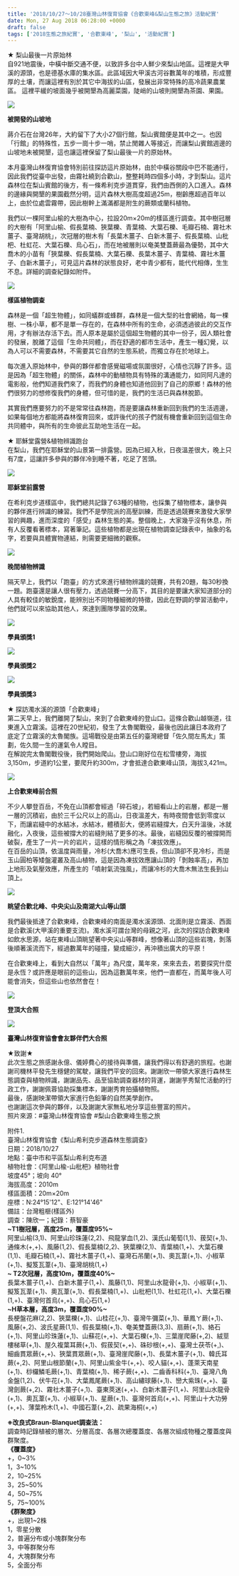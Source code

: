 ```yaml
---
title: '2018/10/27～10/28臺灣山林復育協會《合歡東峰&梨山生態之旅》活動紀實'
date: Mon, 27 Aug 2018 06:28:00 +0000
draft: false
tags: ['2018生態之旅紀實', '合歡東峰', '梨山', '活動紀實']
---
```


★ 梨山最後一片原始林  
自921地震後，中橫中斷交通不便，以致許多台中人鮮少來梨山地區。這裡是大甲溪的源頭，也是德基水庫的集水區。此區域因大甲溪古河谷數萬年的堆積，形成豐厚的土壤，而讓這裡有別於其它中海拔的山區，發展出非常特殊的高冷蔬果農業區。 這裡平緩的坡面幾乎被開墾為高麗菜園，陡峭的山坡則開墾為茶園、果園。

![](https://www.reforestation.tw/wp-content/uploads/2020/09/08被開發的山坡地.jpg)

**被開發的山坡地**

蔣介石在台灣26年，大約留下了大小27個行館，梨山賓館便是其中之一。也因「行館」的特殊性，五步一崗十步一哨，禁止閒雜人等接近，而讓梨山賓館週邊的山坡地未被開墾，這也讓這裡保留了梨山最後一片的原始林。

本月臺灣山林復育協會特別前往探訪這片原始林，由於中橫谷關段中巴不能通行，因此我們從臺中出發，由霧社繞到合歡山，整整耗時四個多小時，才到梨山。這片森林位在梨山賓館的後方，有一條希利克步道貫穿，我們由西側的入口進入。森林的邊緣與開墾的果園截然分明，這片森林大樹高度超過25m，樹齡應超過百年以上，由於位處雲霧帶，因此樹幹上滿滿都是附生的蕨類或蘭科植物。

我們以一棵阿里山榆的大樹為中心，拉設20m×20m的樣區進行調查。其中樹冠層的大樹有「阿里山榆、假長葉楠、狹葉櫟、青葉楠、大葉石櫟、毛瓣石楠、霧社木薑子、臺灣胡桃」，次冠層的樹木有「長葉木薑子、白新木薑子、假長葉楠、山枇杷、杜虹花、大葉石櫟、烏心石」，而在地被層則以奄美雙蓋蕨最為優勢，其中大喬木的小苗有「狹葉櫟、假長葉楠、大葉石櫟、長葉木薑子、青葉楠、霧社木薑子、白新木薑子」，可見這片森林的狀態良好，老中青少都有，能代代相傳，生生不息。詳細的調查紀錄如附件。

![](https://www.reforestation.tw/wp-content/uploads/2020/09/03.1樣區.jpg)

**樣區植物調查**

森林是一個「超生物體」，如同蟻群或蜂群，森林是一個大型的社會網絡，每一棵樹、一株小草，都不是單一存在的，在森林中所有的生命，必須透過彼此的交互作用，才有辦法存活下去。而人原本是屬於這個超生物體的其中一份子，因人類社會的發展，脫離了這個「生命共同體」，而在舒適的都市生活中，產生一種幻覺，以為人可以不需要森林，不需要其它自然的生態系統，而獨立存在於地球上。

每次進入原始林中，參與的夥伴都會感覺磁場或氛圍很好，心情也沉靜了許多。這是因為「超生物體」的關係，森林中的動植物具有特殊的溝通能力，如同阿凡達的電影般，他們知道我們來了，而我們的身體也知道他回到了自己的原鄉！森林的他們很努力的想修復我們的身體，但可惜的是，我們的生活已與森林脫節。

其實我們應要努力的不是常常往森林跑，而是要讓森林重新回到我們的生活週邊，如果每個地方都能將森林復育回來，或許後代的孩子們就有機會重新回到這個生命共同體中，與所有的生命彼此互助地生活在一起。

★ 耶穌堂露營&植物辨識跑台  
在梨山，我們在耶穌堂的山景第一排露營。因為已經入秋，日夜溫差很大，晚上只有7度，這讓許多參與的夥伴冷到睡不著，吃足了苦頭。

![](https://www.reforestation.tw/wp-content/uploads/2020/09/08耶穌堂前山景露營.jpg)

**耶穌堂前露營**

在希利克步道樣區中，我們總共記錄了63種的植物，也採集了植物標本，讓參與的夥伴進行辨識的練習。我們不是學院派的高壓訓練，而是透過競賽來激發大家學習的興趣，進而深度的「感受」森林生態的美。整個晚上，大家幾乎沒有休息，所有人反覆看著標本，寫著筆記。這些植物都是出現在植物調查記錄表中，抽象的名字，若要與具體實物連結，則需要更細微的觀察。

![](https://www.reforestation.tw/wp-content/uploads/2020/09/07晚間辨識植物.jpg)

**晚間植物辨識**

隔天早上，我們以「跑臺」的方式來進行植物辨識的競賽，共有20題，每30秒換一題。跑臺還是讓人很有壓力，透過競賽一分高下，其目的是要讓大家知道部分的人具有較佳的敏銳度，能辨別出不同物種細微的特徵，因此在野調的學習活動中，他們就可以來協助其他人，來達到團隊學習的效果。

![](https://www.reforestation.tw/wp-content/uploads/2020/09/04學員頒獎1.jpg)

**學員頒獎1**

![](https://www.reforestation.tw/wp-content/uploads/2020/09/05學員頒獎2.jpg)

**學員頒獎2**

![](https://www.reforestation.tw/wp-content/uploads/2020/09/06學員頒獎3.jpg)

**學員頒獎3**

★ 探訪濁水溪的源頭「合歡東峰」  
第二天早上，我們離開了梨山，來到了合歡東峰的登山口。這條合歡山越嶺道，往東進入立霧溪。這裡在20世紀初，發生了太魯閣戰役，最後也因此讓日本政府了底定了立霧溪的太魯閣族。這場戰役是由第五任的臺灣總督「佐久間左馬太」策劃，佐久間一生的運氣令人瞠目。  
在解說完太魯閣戰役後，我們開始爬山。登山口剛好位在松雪樓旁，海拔3,150m，步道約1公里，要爬升約300m，才會抵達合歡東峰山頂，海拔3,421m。

![](https://www.reforestation.tw/wp-content/uploads/2020/09/11上合歡東峰前合照.jpg)

**上合歡東峰前合照**

不少人攀登百岳，不免在山頂都會經過「碎石坡」，若細看山上的岩層，都是一層一層的沉積岩，由於三千公尺以上的高山，日夜溫差大，有時夜間會低到零度以下，而讓岩縫中的水結冰，水結冰，體積彭大，便將岩縫撐大，白天升溫後，冰就融化，入夜後，這些被撐大的岩縫則結了更多的冰。最後，岩縫因反覆的被撐開而破裂，產生了一片一片的岩片，這樣的情形稱之為「凍拔效應」。  
在百岳的山頂，依溫度與雨量，冷杉(大喬木)應可生長，但山頂卻不見冷杉，而是玉山圓柏等矮盤灌叢及高山植物，這是因為凍拔效應讓山頂的「剝蝕率高」，再加上地形及氣壓效應，所產生的「噴射氣流強風」，而讓冷杉的大喬木無法生長到山頂上。

![](https://www.reforestation.tw/wp-content/uploads/2020/09/10眺望合歡北峰、中央尖及南湖大山等山頭.jpg)

**眺望合歡北峰、中央尖山及南湖大山等山頭**

我們最後抵達了合歡東峰，合歡東峰的南面是濁水溪源頭、北面則是立霧溪、西面是合歡溪(大甲溪的重要支流)。濁水溪可謂台灣的母親之河，此次的探訪合歡東峰如飲水思源，站在東峰山頂眺望著中央尖山等群峰，想像著山頂的這些岩塊，剝落後順著溪流而下，經過數萬年的碰撞，變成細沙，再沖積出廣大的平原！

在合歡東峰上，看到大自然以「萬年」為尺度，萬年來，來來去去，若要探究什麼是永恆？或許應是眼前的這些山，因為這數萬年來，他們一直都在，而萬年後人可能會消失，但這些山也依然會在！

![](https://www.reforestation.tw/wp-content/uploads/2020/09/12登頂大合照.jpg)

**登頂大合照**

![](https://www.reforestation.tw/wp-content/uploads/2020/09/01大合照.jpg)

**臺灣山林復育協會會友夥伴們大合照**

★致謝★  
此次生態之旅感謝永億、儀婷費心的接待與準備，讓我們得以有舒適的旅程。也謝謝司機林平發先生穩健的駕駛，讓我們平安的回來。謝謝欣一帶領大家進行森林生態調查與植物辨識，謝謝品先、品至協助調查器材的背運，謝謝芋秀幫忙活動的行政工作，謝謝佩蓉協助採集標本，謝謝秀育拍攝植物照。  
最後，感謝映潔帶領大家進行色鉛筆的自然美學創作。  
也謝謝這次參與的夥伴，以及謝謝大家無私地分享這些豐富的照片。  
照片來源：#臺灣山林復育協會 #梨山合歡東峰生態之旅

附件1.  
臺灣山林復育協會《梨山希利克步道森林生態調查》  
日期：2018/10/27  
地點：臺中市和平區梨山希利克布道  
植物社會：《阿里山楡-山枇杷》植物社會  
坡度45°；坡向 40°  
海拔高度：2010m  
樣區面積：20m×20m  
座標：N:24°15'12"、E:121°14'46"  
備註：台灣粗榧(樣區外)  
調查：陳欣一；紀錄：蔡智豪  
**~T1樹冠層，高度25m，覆蓋度95%~**  
阿里山榆(3,1)、阿里山珍珠蓮(2,2)、飛龍掌血(1,2)、漢氏山葡萄(1,1)、菝契(+,1)、通條木(+,+)、風藤(1,2)、假長葉楠(2,2)、狹葉櫟(2,1)、青葉楠(1,+)、大葉石櫟(1,1)、毛瓣石楠(1,+)、霧社木薑子(1,+)、臺灣石吊蘭(+,1)、奧瓦葦(+,1)、小椒草(+,1)、擬笈瓦葦(+,1)、臺灣胡桃(1,+)  
**~ T2次冠層，高度10m，覆蓋度40%~**  
長葉木薑子(1,+)、白新木薑子(1,+)、風藤(1,1)、阿里山水龍骨(+,1)、小椒草(+,1)、擬笈瓦葦(+,1)、奧瓦葦(+,1)、假長葉楠(1,+)、山枇杷(1,1)、杜虹花(1,+)、大葉石櫟(1,+)、臺灣何首烏(+,+)、烏心石(1,+)  
**~H草本層，高度3m，覆蓋度90%~**  
長梗盤花麻(2,2)、狹葉櫟(+,1)、山桂花(+,1)、臺灣牛彌菜(+,1)、華鳳ㄚ蕨(+,1)、風藤(+,2)、波氏星蕨(1,1)、假長葉楠(+,1)、奄美雙蓋蕨(3,3)、扇蕨(+,1)、絡石(+,1)、阿里山珍珠蓮(+,1)、山蘇花(+,+)、大葉石櫟(+,1)、三葉崖爬藤(+,2)、絨莖樓梯草(+,1)、屋久複葉耳蕨(+,1)、假菝契(+,+)、硃砂根(+,+)、臺灣土茯苓(+,)、細齒貫眾蕨(+,+)、狹葉貫眾蕨(+,1)、臺灣崖爬藤(+,1)、長葉木薑子(+,1)、韓氏耳蕨(+,2)、阿里山根節蘭(+,1)、阿里山紫金牛(+,+)、咬人貓(+,+)、蓬萊天南星(+,1)、桫欏鱗毛蕨(+,1)、青葉楠(+,1)、稀子蕨(+,+)、二齒香科科(+,1)、臺灣八角金盤(1,2)、伏牛花(+,1)、大葉鳳尾蕨(+,1)、高山繡球藤(+,1)、巒大紫珠(+,+)、臺灣劍蕨(+,2)、霧社木薑子(+,1)、臺東莢迷(+,+)、白新木薑子(1,+)、阿里山水龍骨(+,1)、奧瓦葦(+,1)、小椒草(+,1)、星蕨(+,1)、臺灣何首烏(+,+)、阿里山十大功勞(+,+)、薄葉柃木(1,+)、中國石葦(+,2)、疏果海桐(+,+)

**※改良式Braun-Blanquet調查法：**  
調查時記錄植被的層次、分層高度、各層次總覆蓋度、各層次組成物種之覆蓋度與群聚度。  
**《覆蓋度》**  
+，0~3%  
1，3~10%  
2，10~25%  
3，25~50%  
4，50~75%  
5，75~100%  
**《群聚度》**  
+，出現1~2株  
1，零星分散  
2，普遍分布或小塊群聚分布  
3，中等群聚分布  
4，大塊群聚分布  
5，全面分布